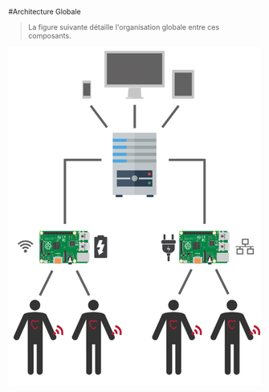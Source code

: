 #Architecture Globale

>La figure suivante détaille l'organisation globale entre ces composants.

![Schéma de l'architecture globale du système carduino](../images/architecture-full.png)
